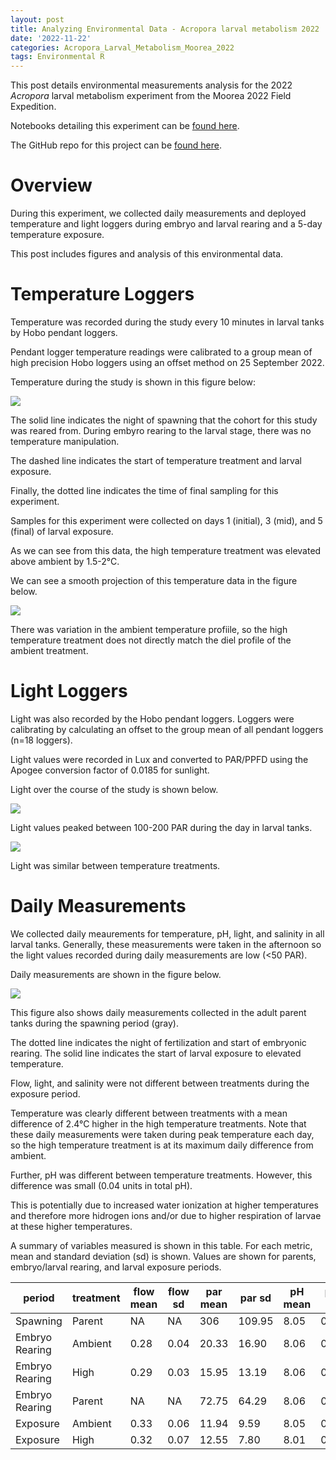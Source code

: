 ```yaml
---
layout: post
title: Analyzing Environmental Data - Acropora larval metabolism 2022
date: '2022-11-22'
categories: Acropora_Larval_Metabolism_Moorea_2022
tags: Environmental R 
---
```


This post details environmental measurements analysis for the 2022 *Acropora* larval metabolism experiment from the Moorea 2022 Field Expedition.  

Notebooks detailing this experiment can be [found here](https://ahuffmyer.github.io/ASH_Putnam_Lab_Notebook/Moorea-2022-Coral-Spawning-and-Field-Expedition-Daily-Entry/).  

The GitHub repo for this project can be [found here](https://github.com/AHuffmyer/acropora_larval_metabolism).  

# Overview  

During this experiment, we collected daily measurements and deployed temperature and light loggers during embryo and larval rearing and a 5-day temperature exposure.  

This post includes figures and analysis of this environmental data.  

# Temperature Loggers  

Temperature was recorded during the study every 10 minutes in larval tanks by Hobo pendant loggers.  

Pendant logger temperature readings were calibrated to a group mean of high precision Hobo loggers using an offset method on 25 September 2022.  

Temperature during the study is shown in this figure below:  

![](https://raw.githubusercontent.com/AHuffmyer/acropora_larval_metabolism/main/figures/environmental/timeseries_temperature.png)  

The solid line indicates the night of spawning that the cohort for this study was reared from. During embyro rearing to the larval stage, there was no temperature manipulation.  

The dashed line indicates the start of temperature treatment and larval exposure.  

Finally, the dotted line indicates the time of final sampling for this experiment. 

Samples for this experiment were collected on days 1 (initial), 3 (mid), and 5 (final) of larval exposure. 

As we can see from this data, the high temperature treatment was elevated above ambient by 1.5-2°C.  

We can see a smooth projection of this temperature data in the figure below.  

![](https://raw.githubusercontent.com/AHuffmyer/acropora_larval_metabolism/main/figures/environmental/timeseries_temperature_smooth.png)  

There was variation in the ambient temperature profiile, so the high temperature treatment does not directly match the diel profile of the ambient treatment.  

# Light Loggers  

Light was also recorded by the Hobo pendant loggers. Loggers were calibrating by calculating an offset to the group mean of all pendant loggers (n=18 loggers).  

Light values were recorded in Lux and converted to PAR/PPFD using the Apogee conversion factor of 0.0185 for sunlight.  

Light over the course of the study is shown below.  

![](https://raw.githubusercontent.com/AHuffmyer/acropora_larval_metabolism/main/figures/environmental/timeseries_light.png)

Light values peaked between 100-200 PAR during the day in larval tanks. 
 
![](https://raw.githubusercontent.com/AHuffmyer/acropora_larval_metabolism/main/figures/environmental/timeseries_light_smooth.png)  

Light was similar between temperature treatments.  

# Daily Measurements 

We collected daily meaurements for temperature, pH, light, and salinity in all larval tanks. Generally, these measurements were taken in the afternoon so the light values recorded during daily measurements are low (<50 PAR).  

Daily measurements are shown in the figure below.  

![](https://raw.githubusercontent.com/AHuffmyer/acropora_larval_metabolism/main/figures/environmental/treatment_daily_measurements.png)   

This figure also shows daily measurements collected in the adult parent tanks during the spawning period (gray).  

The dotted line indicates the night of fertilization and start of embryonic rearing. The solid line indicates the start of larval exposure to elevated temperature.  

Flow, light, and salinity were not different between treatments during the exposure period. 

Temperature was clearly different between treatments with a mean difference of 2.4°C higher in the high temperature treatments. Note that these daily measurements were taken during peak temperature each day, so the high temperature treatment is at its maximum daily difference from ambient.  

Further, pH was different between temperature treatments. However, this difference was small (0.04 units in total pH). 

This is potentially due to increased water ionization at higher temperatures and therefore more hidrogen ions and/or due to higher respiration of larvae at these higher temperatures.  

A summary of variables measured is shown in this table. For each metric, mean and standard deviation (sd) is shown. Values are shown for parents, embryo/larval rearing, and larval exposure periods.  
  

| period         | treatment | flow mean | flow sd | par mean   | par sd     | pH mean    | pH sd      | sal mean | sal sd | temp mean | temp sd  |
|----------------|-----------|-----------------|---------------|------------|------------|------------|------------|------------------|----------------|-------------|------------|
| Spawning       | Parent    | NA              | NA            | 306        | 109.95 | 8.05 | 0.01 | 35.01       | 0.05      | 27.76       | 0.18 |
| Embryo Rearing | Ambient   | 0.28           | 0.04    | 20.33 | 16.90 | 8.06 | 0.01 | 35.09       | 0.034     | 27.63  | 0.13 |
| Embryo Rearing | High      | 0.29           | 0.03    | 15.95 | 13.19 | 8.06 | 0.01 | 35.09       | 0.03     | 27.58  | 0.12 |
| Embryo Rearing | Parent    | NA              | NA            | 72.75      | 64.29 | 8.06 | 0.01 | 35.06       | 0.09     | 27.97      | 0.21 |
| Exposure       | Ambient   | 0.33         | 0.06    | 11.94 | 9.59 | 8.05 | 0.01 | 35.06       | 0.04     | 27.06  | 0.32 |
| Exposure       | High      | 0.32         | 0.07    | 12.55 | 7.80 | 8.01 | 0.01 | 35.10       | 0.08     | 29.49  | 0.37 |

   




